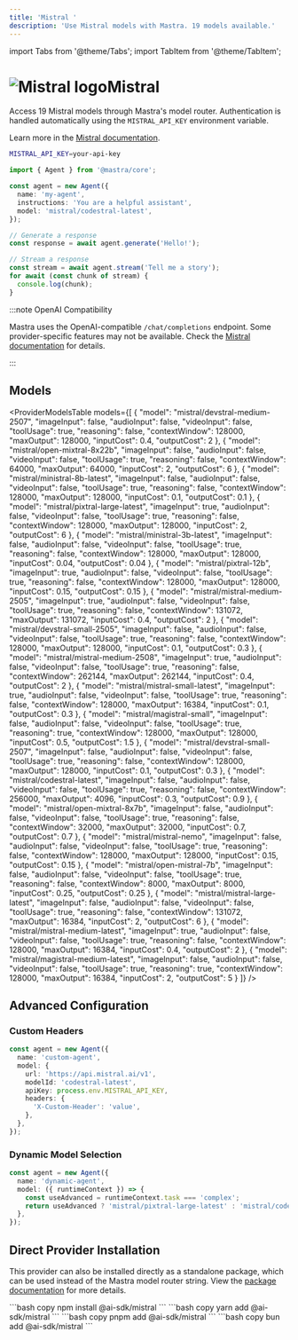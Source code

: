 ```yaml
---
title: 'Mistral '
description: 'Use Mistral models with Mastra. 19 models available.'
---
```


import Tabs from '@theme/Tabs';
import TabItem from '@theme/TabItem';

# <img src="https://models.dev/logos/mistral.svg" alt="Mistral logo" className="inline w-8 h-8 mr-2 align-middle dark:invert dark:brightness-0 dark:contrast-200" />Mistral

Access 19 Mistral models through Mastra's model router. Authentication is handled automatically using the `MISTRAL_API_KEY` environment variable.

Learn more in the [Mistral documentation](https://docs.mistral.ai/getting-started/models/).

```bash
MISTRAL_API_KEY=your-api-key
```

```typescript
import { Agent } from '@mastra/core';

const agent = new Agent({
  name: 'my-agent',
  instructions: 'You are a helpful assistant',
  model: 'mistral/codestral-latest',
});

// Generate a response
const response = await agent.generate('Hello!');

// Stream a response
const stream = await agent.stream('Tell me a story');
for await (const chunk of stream) {
  console.log(chunk);
}
```

:::note OpenAI Compatibility

Mastra uses the OpenAI-compatible `/chat/completions` endpoint. Some provider-specific features may not be available. Check the [Mistral documentation](https://docs.mistral.ai/getting-started/models/) for details.

:::

## Models

<ProviderModelsTable
models={[
{
"model": "mistral/devstral-medium-2507",
"imageInput": false,
"audioInput": false,
"videoInput": false,
"toolUsage": true,
"reasoning": false,
"contextWindow": 128000,
"maxOutput": 128000,
"inputCost": 0.4,
"outputCost": 2
},
{
"model": "mistral/open-mixtral-8x22b",
"imageInput": false,
"audioInput": false,
"videoInput": false,
"toolUsage": true,
"reasoning": false,
"contextWindow": 64000,
"maxOutput": 64000,
"inputCost": 2,
"outputCost": 6
},
{
"model": "mistral/ministral-8b-latest",
"imageInput": false,
"audioInput": false,
"videoInput": false,
"toolUsage": true,
"reasoning": false,
"contextWindow": 128000,
"maxOutput": 128000,
"inputCost": 0.1,
"outputCost": 0.1
},
{
"model": "mistral/pixtral-large-latest",
"imageInput": true,
"audioInput": false,
"videoInput": false,
"toolUsage": true,
"reasoning": false,
"contextWindow": 128000,
"maxOutput": 128000,
"inputCost": 2,
"outputCost": 6
},
{
"model": "mistral/ministral-3b-latest",
"imageInput": false,
"audioInput": false,
"videoInput": false,
"toolUsage": true,
"reasoning": false,
"contextWindow": 128000,
"maxOutput": 128000,
"inputCost": 0.04,
"outputCost": 0.04
},
{
"model": "mistral/pixtral-12b",
"imageInput": true,
"audioInput": false,
"videoInput": false,
"toolUsage": true,
"reasoning": false,
"contextWindow": 128000,
"maxOutput": 128000,
"inputCost": 0.15,
"outputCost": 0.15
},
{
"model": "mistral/mistral-medium-2505",
"imageInput": true,
"audioInput": false,
"videoInput": false,
"toolUsage": true,
"reasoning": false,
"contextWindow": 131072,
"maxOutput": 131072,
"inputCost": 0.4,
"outputCost": 2
},
{
"model": "mistral/devstral-small-2505",
"imageInput": false,
"audioInput": false,
"videoInput": false,
"toolUsage": true,
"reasoning": false,
"contextWindow": 128000,
"maxOutput": 128000,
"inputCost": 0.1,
"outputCost": 0.3
},
{
"model": "mistral/mistral-medium-2508",
"imageInput": true,
"audioInput": false,
"videoInput": false,
"toolUsage": true,
"reasoning": false,
"contextWindow": 262144,
"maxOutput": 262144,
"inputCost": 0.4,
"outputCost": 2
},
{
"model": "mistral/mistral-small-latest",
"imageInput": true,
"audioInput": false,
"videoInput": false,
"toolUsage": true,
"reasoning": false,
"contextWindow": 128000,
"maxOutput": 16384,
"inputCost": 0.1,
"outputCost": 0.3
},
{
"model": "mistral/magistral-small",
"imageInput": false,
"audioInput": false,
"videoInput": false,
"toolUsage": true,
"reasoning": true,
"contextWindow": 128000,
"maxOutput": 128000,
"inputCost": 0.5,
"outputCost": 1.5
},
{
"model": "mistral/devstral-small-2507",
"imageInput": false,
"audioInput": false,
"videoInput": false,
"toolUsage": true,
"reasoning": false,
"contextWindow": 128000,
"maxOutput": 128000,
"inputCost": 0.1,
"outputCost": 0.3
},
{
"model": "mistral/codestral-latest",
"imageInput": false,
"audioInput": false,
"videoInput": false,
"toolUsage": true,
"reasoning": false,
"contextWindow": 256000,
"maxOutput": 4096,
"inputCost": 0.3,
"outputCost": 0.9
},
{
"model": "mistral/open-mixtral-8x7b",
"imageInput": false,
"audioInput": false,
"videoInput": false,
"toolUsage": true,
"reasoning": false,
"contextWindow": 32000,
"maxOutput": 32000,
"inputCost": 0.7,
"outputCost": 0.7
},
{
"model": "mistral/mistral-nemo",
"imageInput": false,
"audioInput": false,
"videoInput": false,
"toolUsage": true,
"reasoning": false,
"contextWindow": 128000,
"maxOutput": 128000,
"inputCost": 0.15,
"outputCost": 0.15
},
{
"model": "mistral/open-mistral-7b",
"imageInput": false,
"audioInput": false,
"videoInput": false,
"toolUsage": true,
"reasoning": false,
"contextWindow": 8000,
"maxOutput": 8000,
"inputCost": 0.25,
"outputCost": 0.25
},
{
"model": "mistral/mistral-large-latest",
"imageInput": false,
"audioInput": false,
"videoInput": false,
"toolUsage": true,
"reasoning": false,
"contextWindow": 131072,
"maxOutput": 16384,
"inputCost": 2,
"outputCost": 6
},
{
"model": "mistral/mistral-medium-latest",
"imageInput": true,
"audioInput": false,
"videoInput": false,
"toolUsage": true,
"reasoning": false,
"contextWindow": 128000,
"maxOutput": 16384,
"inputCost": 0.4,
"outputCost": 2
},
{
"model": "mistral/magistral-medium-latest",
"imageInput": false,
"audioInput": false,
"videoInput": false,
"toolUsage": true,
"reasoning": true,
"contextWindow": 128000,
"maxOutput": 16384,
"inputCost": 2,
"outputCost": 5
}
]}
/>

## Advanced Configuration

### Custom Headers

```typescript
const agent = new Agent({
  name: 'custom-agent',
  model: {
    url: 'https://api.mistral.ai/v1',
    modelId: 'codestral-latest',
    apiKey: process.env.MISTRAL_API_KEY,
    headers: {
      'X-Custom-Header': 'value',
    },
  },
});
```

### Dynamic Model Selection

```typescript
const agent = new Agent({
  name: 'dynamic-agent',
  model: ({ runtimeContext }) => {
    const useAdvanced = runtimeContext.task === 'complex';
    return useAdvanced ? 'mistral/pixtral-large-latest' : 'mistral/codestral-latest';
  },
});
```

## Direct Provider Installation

This provider can also be installed directly as a standalone package, which can be used instead of the Mastra model router string. View the [package documentation](https://www.npmjs.com/package/@ai-sdk/mistral) for more details.

<Tabs groupId="package-manager">
  <TabItem value="npm" label="npm" default>
    ```bash copy
    npm install @ai-sdk/mistral
    ```
  </TabItem>
  <TabItem value="yarn" label="yarn">
    ```bash copy
    yarn add @ai-sdk/mistral
    ```
  </TabItem>
  <TabItem value="pnpm" label="pnpm">
    ```bash copy
    pnpm add @ai-sdk/mistral
    ```
  </TabItem>
  <TabItem value="bun" label="bun">
    ```bash copy
    bun add @ai-sdk/mistral
    ```
  </TabItem>
</Tabs>
